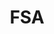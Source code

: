 ---
# This topic lives at
# https://digital.gov/topics/fsa

slug: "fsa"

# Topic Title
title: "FSA"

# description — keep it short and clear
summary: ""


# Weight
weight: 1

# For more information on managing topics,
# see https://github.com/GSA/digitalgov.gov/wiki
---